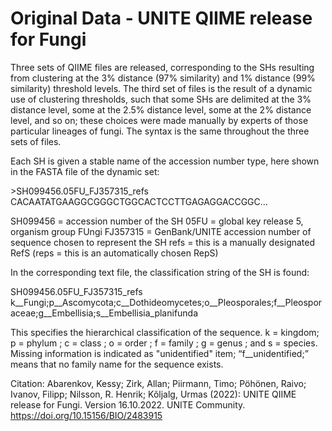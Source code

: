 # Original Data - 	UNITE QIIME release for Fungi
Three sets of QIIME files are released, corresponding to the SHs resulting from clustering at the 3% distance (97% similarity) and 1% distance (99% similarity) threshold levels. The third set of files is the result of a dynamic use of clustering thresholds, such that some SHs are delimited at the 3% distance level, some at the 2.5% distance level, some at the 2% distance level, and so on; these choices were made manually by experts of those particular lineages of fungi. The syntax is the same throughout the three sets of files.

Each SH is given a stable name of the accession number type, here shown in the FASTA file of the dynamic set:

\>SH099456.05FU_FJ357315_refs
CACAATATGAAGGCGGGCTGGCACTCCTTGAGAGGACCGGC…

SH099456 = accession number of the SH
05FU = global key release 5, organism group FUngi
FJ357315 = GenBank/UNITE accession number of sequence chosen to represent the SH
refs = this is a manually designated RefS
(reps = this is an automatically chosen RepS)

In the corresponding text file, the classification string of the SH is found:

SH099456.05FU_FJ357315_refs    k__Fungi;p__Ascomycota;c__Dothideomycetes;o__Pleosporales;f__Pleosporaceae;g__Embellisia;s__Embellisia_planifunda

This specifies the hierarchical classification of the sequence. k = kingdom; p = phylum ; c = class ; o = order ; f = family ; g = genus ; and s = species. Missing information is indicated as "unidentified" item; “f__unidentified;” means that no family name for the sequence exists.

Citation:
Abarenkov, Kessy; Zirk, Allan; Piirmann, Timo; Pöhönen, Raivo; Ivanov, Filipp; Nilsson, R. Henrik; Kõljalg, Urmas (2022): UNITE QIIME release for Fungi. Version 16.10.2022. UNITE Community. https://doi.org/10.15156/BIO/2483915
